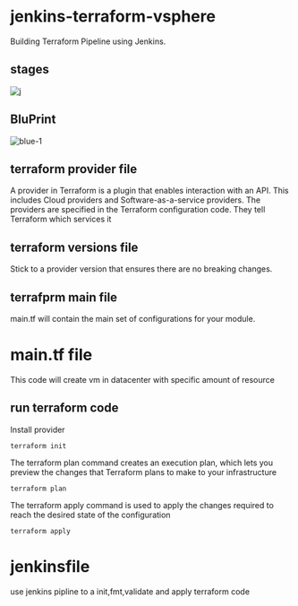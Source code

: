 # jenkins-terraform-vsphere
Building Terraform Pipeline using Jenkins. 
## stages
![j](https://github.com/alilotfi23/jenkins-terraform-vsphere/assets/91953142/fc7ffd8b-5ae0-40dc-8b38-c73d017f94b4)
## BluPrint
![blue-1](https://github.com/alilotfi23/jenkins-terraform-vsphere/assets/91953142/1e2313e3-1f23-4ee0-bf8f-e425cf8f44f7)
## terraform provider file
A provider in Terraform is a plugin that enables interaction with an API. This includes Cloud providers and Software-as-a-service providers. The providers are specified in the Terraform configuration code. They tell Terraform which services it 
## terraform versions file
Stick to a provider version that ensures there are no breaking changes.
## terrafprm main file
main.tf will contain the main set of configurations for your module.
# main.tf file 
This code will create vm in datacenter with specific amount of resource
## run terraform code
Install provider

```shell
terraform init
```
The terraform plan command creates an execution plan, which lets you preview the changes that Terraform plans to make to your infrastructure

```shell
terraform plan
```
The terraform apply command is used to apply the changes required to reach the desired state of the configuration
```shell
terraform apply
```
# jenkinsfile
use jenkins pipline to a init,fmt,validate and apply terraform code
